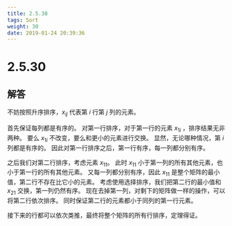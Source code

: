 ```yaml
---
title: 2.5.30
tags: Sort
weight: 30
date: 2019-01-24 20:39:36
---
```


# 2.5.30


## 解答

不妨按照升序排序，$x_{ij}$ 代表第 $i$ 行第 $j$ 列的元素。

首先保证每列都是有序的。
对第一行排序，对于第一行的元素 $x_{1i}$ ，排序结果无非两种。
要么 $x_{1i}$ 不改变，要么和更小的元素进行交换。
显然，无论哪种情况，第 $i$ 列都是有序的。
因此对第一行排序之后，第一行有序，每一列都分别有序。

之后我们对第二行排序，考虑元素 $x_{11}$。
此时 $x_{11}$ 小于第一列的所有其他元素，也小于第一行的所有其他元素。
又每一列都分别有序，因此 $x_{11}$ 是整个矩阵的最小值，第二行不存在比它小的元素。
考虑使用选择排序，我们把第二行的最小值和 $x_{21}$ 交换，第一列仍然有序。
现在去掉第一列，对剩下的矩阵做一样的操作，可以将第二行依次排序。
同时保证第二行的元素都小于同列的第一行元素。

接下来的行都可以依次类推，最终将整个矩阵的所有行排序，定理得证。
